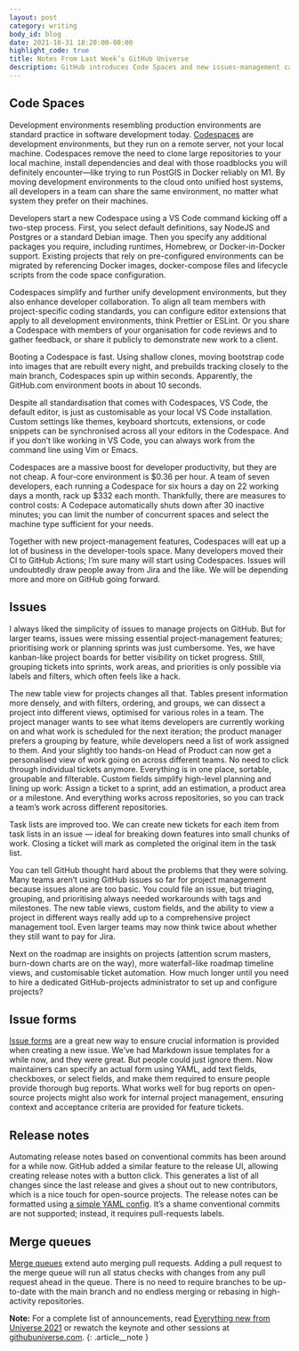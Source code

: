 ```yaml
---
layout: post
category: writing
body_id: blog
date: 2021-10-31 18:20:00-00:00
highlight_code: true
title: Notes From Last Week’s GitHub Universe
description: GitHub introduces Code Spaces and new issues-management capabilities amongst other new features.
---
```


## Code Spaces

Development environments resembling production environments are standard practice in software development today. [Codespaces](https://github.com/features/codespaces) are development environments, but they run on a remote server, not your local machine. Codespaces remove the need to clone large repositories to your local machine, install dependencies and deal with those roadblocks you will definitely encounter—like trying to run PostGIS in Docker reliably on M1. By moving development environments to the cloud onto unified host systems, all developers in a team can share the same environment, no matter what system they prefer on their machines. 

Developers start a new Codespace using a VS Code command kicking off a two-step process. First, you select default definitions, say NodeJS and Postgres or a standard Debian image. Then you specify any additional packages you require, including runtimes, Homebrew, or Docker-in-Docker support. Existing projects that rely on pre-configured environments can be migrated by referencing Docker images, docker-compose files and lifecycle scripts from the code space configuration. 

Codespaces simplify and further unify development environments, but they also enhance developer collaboration. To align all team members with project-specific coding standards, you can configure editor extensions that apply to all development environments, think Prettier or ESLint. Or you share a Codespace with members of your organisation for code reviews and to gather feedback, or share it publicly to demonstrate new work to a client.

Booting a Codespace is fast. Using shallow clones, moving bootstrap code into images that are rebuilt every night, and prebuilds tracking closely to the main branch, Codespaces spin up within seconds. Apparently, the GitHub.com environment boots in about 10 seconds. 

Despite all standardisation that comes with Codespaces, VS Code, the default editor, is just as customisable as your local VS Code installation. Custom settings like themes, keyboard shortcuts, extensions, or code snippets can be synchronised across all your editors in the Codespace. And if you don’t like working in VS Code, you can always work from the command line using Vim or Emacs. 

Codespaces are a massive boost for developer productivity, but they are not cheap. A four-core environment is $0.36 per hour. A team of seven developers, each running a Codespace for six hours a day on 22 working days a month, rack up $332 each month. Thankfully, there are measures to control costs: A Codepace automatically shuts down after 30 inactive minutes; you can limit the number of concurrent spaces and select the machine type sufficient for your needs. 

Together with new project-management features, Codespaces will eat up a lot of business in the developer-tools space. Many developers moved their CI to GitHub Actions; I’m sure many will start using Codespaces. Issues will undoubtedly draw people away from Jira and the like. We will be depending more and more on GitHub going forward. 

## Issues

I always liked the simplicity of issues to manage projects on GitHub. But for larger teams, issues were missing essential project-management features; prioritising work or planning sprints was just cumbersome. Yes, we have kanban-like project boards for better visibility on ticket progress. Still, grouping tickets into sprints, work areas, and priorities is only possible via labels and filters, which often feels like a hack.

The new table view for projects changes all that. Tables present information more densely, and with filters, ordering, and groups, we can dissect a project into different views, optimised for various roles in a team. The project manager wants to see what items developers are currently working on and what work is scheduled for the next iteration; the product manager prefers a grouping by feature, while developers need a list of work assigned to them. And your slightly too hands-on Head of Product can now get a personalised view of work going on across different teams. No need to click through individual tickets anymore. Everything is in one place, sortable, groupable and filterable. Custom fields simplify high-level planning and lining up work: Assign a ticket to a sprint, add an estimation, a product area or a milestone. And everything works across repositories, so you can track a team’s work across different repositories. 

Task lists are improved too. We can create new tickets for each item from task lists in an issue — ideal for breaking down features into small chunks of work. Closing a ticket will mark as completed the original item in the task list. 

You can tell GitHub thought hard about the problems that they were solving. Many teams aren’t using GitHub issues so far for project management because issues alone are too basic. You could file an issue, but triaging, grouping, and prioritising always needed workarounds with tags and milestones. The new table views, custom fields, and the ability to view a project in different ways really add up to a comprehensive project management tool. Even larger teams may now think twice about whether they still want to pay for Jira. 

Next on the roadmap are insights on projects (attention scrum masters, burn-down charts are on the way), more waterfall-like roadmap timeline views, and customisable ticket automation. How much longer until you need to hire a dedicated GitHub-projects administrator to set up and configure projects? 

## Issue forms

[Issue forms](https://docs.github.com/en/communities/using-templates-to-encourage-useful-issues-and-pull-requests/syntax-for-issue-forms) are a great new way to ensure crucial information is provided when creating a new issue. We’ve had Markdown issue templates for a while now, and they were great. But people could just ignore them. Now maintainers can specify an actual form using YAML, add text fields, checkboxes, or select fields, and make them required to ensure people provide thorough bug reports. What works well for bug reports on open-source projects might also work for internal project management, ensuring context and acceptance criteria are provided for feature tickets. 

## Release notes

Automating release notes based on conventional commits has been around for a while now. GitHub added a similar feature to the release UI, allowing creating release notes with a button click. This generates a list of all changes since the last release and gives a shout out to new contributors, which is a nice touch for open-source projects. The release notes can be formatted using [a simple YAML config](https://docs.GitHub.com/en/repositories/releasing-projects-on-github/automatically-generated-release-notes#example-configuration). It’s a shame conventional commits are not supported; instead, it requires pull-requests labels.

## Merge queues

[Merge queues](https://github.blog/changelog/2021-10-27-pull-request-merge-queue-limited-beta/) extend auto merging pull requests. Adding a pull request to the merge queue will run all status checks with changes from any pull request ahead in the queue. There is no need to require branches to be up-to-date with the main branch and no endless merging or rebasing in high-activity repositories.

__Note:__ For a complete list of announcements, read [Everything new from Universe 2021](https://GitHub.blog/2021-10-27-everything-new-from-universe-2021/) or rewatch the keynote and other sessions at [githubuniverse.com](https://www.githubuniverse.com/).
{: .article__note }